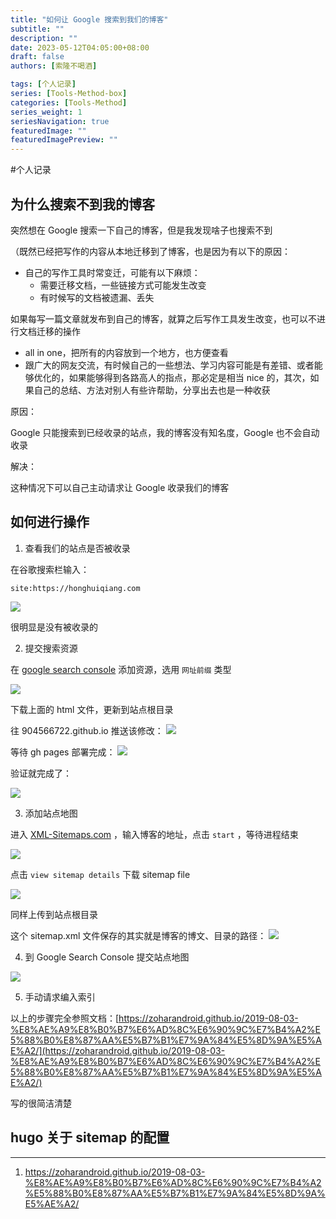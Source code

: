 ```yaml
---
title: "如何让 Google 搜索到我们的博客"
subtitle: ""
description: ""
date: 2023-05-12T04:05:00+08:00
draft: false
authors: [索隆不喝酒]

tags: [个人记录]
series: [Tools-Method-box]
categories: [Tools-Method]
series_weight: 1
seriesNavigation: true
featuredImage: ""
featuredImagePreview: ""
---
```

<!--more-->
#个人记录 

## 为什么搜索不到我的博客

突然想在 Google 搜索一下自己的博客，但是我发现啥子也搜索不到

（既然已经把写作的内容从本地迁移到了博客，也是因为有以下的原因：
- 自己的写作工具时常变迁，可能有以下麻烦：
	- 需要迁移文档，一些链接方式可能发生改变
	- 有时候写的文档被遗漏、丢失

如果每写一篇文章就发布到自己的博客，就算之后写作工具发生改变，也可以不进行文档迁移的操作

- all in one，把所有的内容放到一个地方，也方便查看
- 跟广大的网友交流，有时候自己的一些想法、学习内容可能是有差错、或者能够优化的，如果能够得到各路高人的指点，那必定是相当 nice 的，其次，如果自己的总结、方法对别人有些许帮助，分享出去也是一种收获


原因：

Google 只能搜索到已经收录的站点，我的博客没有知名度，Google 也不会自动收录

解决：

这种情况下可以自己主动请求让 Google 收录我们的博客

## 如何进行操作

1. 查看我们的站点是否被收录

在谷歌搜索栏输入：
```
site:https://honghuiqiang.com
```
![](images/posts/Pasted%20image%2020230512042226.png)

很明显是没有被收录的

2. 提交搜索资源

在 [google search console](https://search.google.com/search-console) 添加资源，选用 `网址前缀` 类型

![](images/posts/Pasted%20image%2020230512042908.png)

下载上面的 html 文件，更新到站点根目录

往 904566722.github.io 推送该修改：
![](images/posts/Pasted%20image%2020230512043023.png)

等待 gh pages 部署完成：
![](images/posts/Pasted%20image%2020230512043124.png)

验证就完成了：

![](images/posts/Pasted%20image%2020230512043151.png)


3. 添加站点地图

进入 [XML-Sitemaps.com](https://www.xml-sitemaps.com/) ，输入博客的地址，点击 `start` ，等待进程结束

![](images/posts/Pasted%20image%2020230512043327.png)

点击 `view sitemap details` 下载 sitemap file

![](images/posts/Pasted%20image%2020230512043541.png)

同样上传到站点根目录

这个 sitemap.xml 文件保存的其实就是博客的博文、目录的路径：
![](images/posts/Pasted%20image%2020230512044448.png)

4. 到 Google Search Console 提交站点地图

![](images/posts/Pasted%20image%2020230512044709.png)

5. 手动请求编入索引

以上的步骤完全参照文档：[https://zoharandroid.github.io/2019-08-03-%E8%AE%A9%E8%B0%B7%E6%AD%8C%E6%90%9C%E7%B4%A2%E5%88%B0%E8%87%AA%E5%B7%B1%E7%9A%84%E5%8D%9A%E5%AE%A2/](https://zoharandroid.github.io/2019-08-03-%E8%AE%A9%E8%B0%B7%E6%AD%8C%E6%90%9C%E7%B4%A2%E5%88%B0%E8%87%AA%E5%B7%B1%E7%9A%84%E5%8D%9A%E5%AE%A2/)

写的很简洁清楚

## hugo 关于 sitemap 的配置



---
1. https://zoharandroid.github.io/2019-08-03-%E8%AE%A9%E8%B0%B7%E6%AD%8C%E6%90%9C%E7%B4%A2%E5%88%B0%E8%87%AA%E5%B7%B1%E7%9A%84%E5%8D%9A%E5%AE%A2/